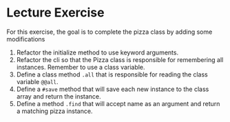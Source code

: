 # Lecture Exercise

For this exercise, the goal is to complete the pizza class by adding some modifications

1. Refactor the initialize method to use keyword arguments. 
2. Refactor the cli so that the Pizza class is responsible for remembering all instances. Remember to use a class variable.
3. Define a class method `.all` that is responsible for reading the class variable `@@all`.
4. Define a `#save` method that will save each new instance to the class array and return the instance.     
4. Define a method `.find` that will accept name as an argument and return a matching pizza instance.
